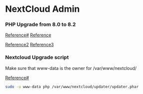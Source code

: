 # NextCloud Admin

### PHP Upgrade from 8.0 to 8.2

[Reference#](https://tecadmin.net/switch-between-multiple-php-version-on-ubuntu/) 
[Reference](https://www.digitalocean.com/community/tutorials/how-to-run-multiple-php-versions-on-one-server-using-apache-and-php-fpm-on-centos-8)

[Reference2](https://php.watch/articles/install-php82-ubuntu-debian)
[Reference3](https://www.vetechno.in/how-to-uninstall-php-apache-and-mysql-on-ubuntu-20-04-lts/#First_we_remove_PHP_from_Ubuntu)

### Nextcloud Upgrade script 

Make sure that www-data is the owner for /var/www/nextcloud/ 

[Reference#]([https://tecadmin.net/switch-between-multiple-php-version-on-ubuntu/](https://help.nextcloud.com/t/update-to-nextcloud-12-03-var-www-permissions-error/21243)) 


```bash
sudo -u www-data php /var/www/nextcloud/updater/updater.phar
```
